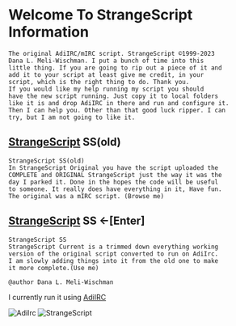 # Welcome To StrangeScript Information

```
The original AdiIRC/mIRC script. StrangeScript ©1999-2023
Dana L. Meli-Wischman. I put a bunch of time into this
little thing. If you are going to rip out a piece of it and
add it to your script at least give me credit, in your
script, which is the right thing to do. Thank you.
If you would like my help running my script you should
have the new script running. Just copy it to local folders
like it is and drop AdiIRC in there and run and configure it.
Then I can help you. Other than that good luck ripper. I can
try, but I am not going to like it.
```

## [StrangeScript](https://github.com/DanaMW/StrangeScript/tree/master/SSORG) SS(old)

```
StrangeScript SS(old)
In StrangeScript Original you have the script uploaded the
COMPLETE and ORIGINAL StrangeScript just the way it was the
day I parked it. Done in the hopes the code will be useful
to someone. It really does have everything in it, Have fun.
The original was a mIRC script. (Browse me)
```

## [StrangeScript](https://github.com/DanaMW/StrangeScript/tree/master/StrangeScript) SS ←[Enter]

```
StrangeScript SS
StrangeScript Current is a trimmed down everything working
version of the original script converted to run on AdiIrc.
I am slowly adding things into it from the old one to make
it more complete.(Use me)

```

```
@author Dana L. Meli-Wischman

```

I currently run it using [AdiIRC](https://www.adiirc.com)

<img src="/StrangeScript/icons/AdiIRC.ico" alt="AdiIrc"/>

<img src="/image/StrangeScript.png" alt="StrangeScript"/>
